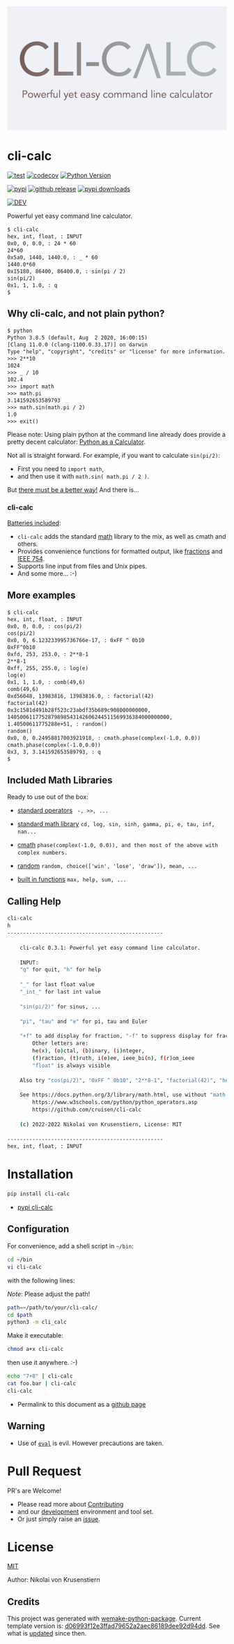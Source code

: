 ![Logo](https://raw.githubusercontent.com/cruisen/cli-calc/4986df3abb3f1871d6669dec27d5e37aba0d11a3/assets/images/Cli-Calc.png)

# cli-calc

[![test](https://github.com/cruisen/cli-calc/actions/workflows/test.yml/badge.svg)](https://github.com/cruisen/cli-calc/actions/workflows/test.yml)
[![codecov](https://codecov.io/gh/cruisen/cli-calc/branch/main/graph/badge.svg?token=i9nYZL3MM3)](https://codecov.io/gh/cruisen/cli-calc)
[![Python Version](https://img.shields.io/pypi/pyversions/cli-calc.svg)](https://pypi.org/project/cli-calc/)

[![pypi](https://img.shields.io/pypi/v/cli-calc)](https://pypi.org/project/cli-calc/)
[![github release](https://img.shields.io/github/release-date/cruisen/cli-calc)](https://github.com/cruisen/cli-calc/releases)
[![pypi downloads](https://img.shields.io/pypi/dm/cli-calc?label=pypi%20downloads)](https://pypistats.org/packages/cli-calc)

[![DEV](https://img.shields.io/badge/about-dev-green)](https://github.com/cruisen/cli-calc/blob/main/docs/extras/develop.md)

Powerful yet easy command line calculator.

```
$ cli-calc
hex, int, float, : INPUT
0x0, 0, 0.0, : 24 * 60
24*60
0x5a0, 1440, 1440.0, : _ * 60
1440.0*60
0x15180, 86400, 86400.0, : sin(pi / 2)
sin(pi/2)
0x1, 1, 1.0, : q
$
```

## Why cli-calc, and not plain python?

```
$ python
Python 3.8.5 (default, Aug  2 2020, 16:00:15)
[Clang 11.0.0 (clang-1100.0.33.17)] on darwin
Type "help", "copyright", "credits" or "license" for more information.
>>> 2**10
1024
>>> _ / 10
102.4
>>> import math
>>> math.pi
3.141592653589793
>>> math.sin(math.pi / 2)
1.0
>>> exit()
```

Please note: Using plain python at the command line already does provide a pretty decent calculator:
[Python as a Calculator](https://docs.python.org/3/tutorial/introduction.html#using-python-as-a-calculator).

Not all is straight forward.
For example, if you want to calculate ```sin(pi/2)```:
* First you need to ```import math```,
* and then use it with ```math.sin( math.pi / 2 )```.

But
[there must be a better way!](https://www.youtube.com/watch?v=UANN2Eu6ZnM)
And there is...

### cli-calc

[Batteries included](https://www.python.org/dev/peps/pep-0206/#batteries-included-philosophy):

* ```cli-calc``` adds the standard
[math](https://docs.python.org/3/library/math.html)
library to the mix, as well as cmath and others.
* Provides convenience functions for formatted output, like
[fractions](https://docs.python.org/3.6/library/fractions.html)
and
[IEEE 754](https://en.wikipedia.org/wiki/IEEE_754).
* Supports line input from files and Unix pipes.
* And some more... :-)


## More examples

```
$ cli-calc
hex, int, float, : INPUT
0x0, 0, 0.0, : cos(pi/2)
cos(pi/2)
0x0, 0, 6.123233995736766e-17, : 0xFF ^ 0b10
0xFF^0b10
0xfd, 253, 253.0, : 2**8-1
2**8-1
0xff, 255, 255.0, : log(e)
log(e)
0x1, 1, 1.0, : comb(49,6)
comb(49,6)
0xd56048, 13983816, 13983816.0, : factorial(42)
factorial(42)
0x3c1581d491b28f523c23abdf35b689c908000000000, 1405006117752879898543142606244511569936384000000000, 1.40500611775288e+51, : random()
random()
0x0, 0, 0.24958817003921918, : cmath.phase(complex(-1.0, 0.0))
cmath.phase(complex(-1.0,0.0))
0x3, 3, 3.141592653589793, : q
$
```

## Included Math Libraries

Ready to use out of the box:

- [standard operators](https://www.w3schools.com/python/python_operators.asp)
  ``` -, >>, ...```
- [standard math library](https://docs.python.org/3/library/math.html)
  ```cd, log, sin, sinh, gamma, pi, e, tau, inf, nan...```

- [cmath](https://docs.python.org/3/library/cmath.html)
  ```phase(complex(-1.0, 0.0)), and then most of the above with complex numbers.```
- [random](https://docs.python.org/3/library/random.html#examples)
  ```random, choice(['win', 'lose', 'draw']), mean, ...```

- [built in functions](https://docs.python.org/3/library/functions.html)
  ```max, help, sum, ...```

## Calling Help

```bash
cli-calc
h
--------------------------------------------------

    cli-calc 0.3.1: Powerful yet easy command line calculator.

    INPUT:
    "q" for quit, "h" for help

    "_" for last float value
    "_int_" for last int value

    "sin(pi/2)" for sinus, ...

    "pi", "tau" and "e" for pi, tau and Euler

    "+f" to add display for fraction, "-f" to suppress display for fraction
        Other letters are:
        he(x), (o)ctal, (b)inary, (i)nteger,
        (f)raction, (t)ruth, i(e)ee, ieee_bi(n), f(r)om_ieee
        "float" is always visible

    Also try "cos(pi/2)", "0xFF ^ 0b10", "2**8-1", "factorial(42)", "help(math)"

    See https://docs.python.org/3/library/math.html, use without "math."
        https://www.w3schools.com/python/python_operators.asp
        https://github.com/cruisen/cli-calc

    (c) 2022-2022 Nikolai von Krusenstiern, License: MIT

--------------------------------------------------
hex, int, float, : INPUT
```


# Installation

```bash
pip install cli-calc
```

- [pypi cli-calc](https://pypi.org/project/cli-calc/)

## Configuration

For convenience, add a shell script in ```~/bin```:

```bash
cd ~/bin
vi cli-calc
```

with the following lines:

*Note*: Please adjust the path!

```bash
path=~/path/to/your/cli-calc/
cd $path
python3 -m cli_calc
```

Make it executable:

```bash
chmod a+x cli-calc
```

then use it anywhere. :-)

```bash
echo "7+8" | cli-calc
cat foo.bar | cli-calc
cli-calc
```

* Permalink to this document as a
[github page](https://cruisen.github.io/cli-calc/)

## Warning

- Use of [```eval```](https://docs.python.org/3/library/functions.html#eval) is evil.
  However precautions are taken.


# Pull Request

PR's are Welcome!

* Please read more about
  [Contributing](https://github.com/cruisen/cli-calc/blob/main/CONTRIBUTING.md)
* and our
  [development](https://github.com/cruisen/cli-calc/blob/main/docs/extras/develop.md)
  environment and tool set.
* Or just simply raise an [issue](https://github.com/cruisen/cli-calc/issues/new/choose).

# License

[MIT](https://github.com/cruisen/cli-calc/blob/master/LICENSE)

Author: Nikolai von Krusenstiern


## Credits

This project was generated with [wemake-python-package](https://github.com/wemake-services/wemake-python-package). Current template version is: [d06993f12e3ffad79652a2aec86189dee92d94dd](https://github.com/wemake-services/wemake-python-package/tree/d06993f12e3ffad79652a2aec86189dee92d94dd). See what is [updated](https://github.com/wemake-services/wemake-python-package/compare/d06993f12e3ffad79652a2aec86189dee92d94dd...master) since then.
